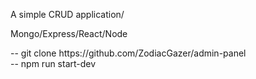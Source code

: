 A simple CRUD application/
<p>Mongo/Express/React/Node</p>
-- git clone https://github.com/ZodiacGazer/admin-panel
<br>
-- npm run start-dev

